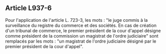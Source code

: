 Article L937-6
----
Pour l'application de l'article L. 723-3, les mots : "le juge commis à la
surveillance du registre du commerce et des sociétés. En cas de création d'un
tribunal de commerce, le premier président de la cour d'appel désigne comme
président de la commission un magistrat de l'ordre judiciaire" sont remplacés
par les mots : "un magistrat de l'ordre judiciaire désigné par le premier
président de la cour d'appel".
